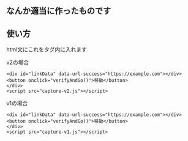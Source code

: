 ## なんか適当に作ったものです

## 使い方
html文にこれを<body>タグ内に入れます

v2の場合
```
<div id="linkData" data-url-success="https://example.com"></div>
<button onclick="verifyAndGo()">移動</button>
</div>
<script src="capture-v2.js"></script>
```

v1の場合
```
<div id="linkData" data-url-success="https://example.com"></div>
<button onclick="verifyAndGo()">移動</button>
</div>
<script src="capture-v1.js"></script>
```
